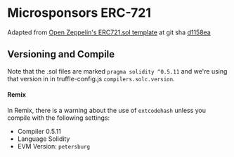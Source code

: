 # Microsponsors ERC-721

Adapted from [Open Zeppelin's ERC721.sol template](https://github.com/OpenZeppelin/openzeppelin-contracts/blob/master/contracts/token/ERC721) at git sha [d1158ea](https://github.com/OpenZeppelin/openzeppelin-contracts/commit/d1158ea68c597075a5aec4a77a9c16f061beffd3)

## Versioning and Compile
Note that the .sol files are marked `pragma solidity ^0.5.11` and we're using that version in in truffle-config.js `compilers.solc.version`.

#### Remix
In Remix, there is a warning about the use of `extcodehash` unless you compile with the following settings:
* Compiler 0.5.11
* Language Solidity
* EVM Version: `petersburg`

